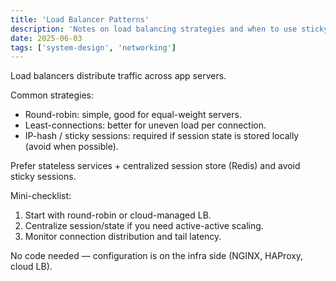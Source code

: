 ```yaml
---
title: 'Load Balancer Patterns'
description: 'Notes on load balancing strategies and when to use sticky sessions.'
date: 2025-06-03
tags: ['system-design', 'networking']
---
```


Load balancers distribute traffic across app servers.

Common strategies:

- Round-robin: simple, good for equal-weight servers.
- Least-connections: better for uneven load per connection.
- IP-hash / sticky sessions: required if session state is stored locally (avoid when possible).

Prefer stateless services + centralized session store (Redis) and avoid sticky sessions.

Mini-checklist:

1. Start with round-robin or cloud-managed LB.
2. Centralize session/state if you need active-active scaling.
3. Monitor connection distribution and tail latency.

No code needed — configuration is on the infra side (NGINX, HAProxy, cloud LB).
